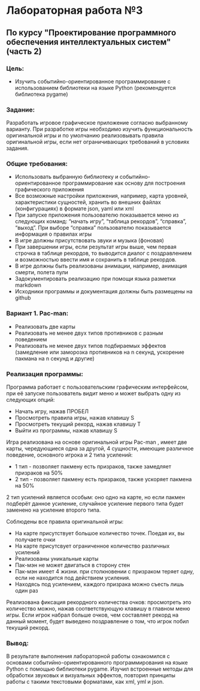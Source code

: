 # Лабораторная работа №3 #
## По курсу "Проектирование программного обеспечения интеллектуальных систем"(часть 2)

### Цель:
- Изучить событийно-ориентированное программирование с использованием библиотеки на языке Python (рекомендуется библиотека pygame)

### Задание:
Разработать игровое графическое приложение согласно выбранному варианту. При разработке игры необходимо изучить функциональность оригинальной игры и по умолчанию реализовывать правила оригинальной игры, если нет ограничивающих требований в условиях задания.


### Общие требования:
- Использовать выбранную библиотеку и событийно-ориентированное программирование как основу для построения графического приложения
- Все возможные настройки приложения, например, карта уровней, характеристики сущностей, хранить во внешних файлах (конфигурациях) в формате json, yaml или xml
- При запуске приложения пользователю показывается меню из следующих команд: “начать игру”, “таблица рекордов”, “справка”, “выход”. При выборе “справка” пользователю показывается информация о правилах игры
- В игре должны присутствовать звуки и музыка (фоновая)
- При завершении игры, если результат игры выше, чем первая строчка в таблице рекордов, то выводится диалог с поздравлением и возможностью ввести имя и сохранить в таблице рекордов.
- В игре должны быть реализованы анимации, например, анимация смерти, полета пули
- Задокументировать реализацию при помощи языка разметки markdown
- Исходники программы и документация должны быть размещены на github



### Вариант 1. Pac-man:
- Реализовать две карты
- Реализовать не менее двух типов противников с разным поведением
- Реализовать не менее двух типов подбираемых эффектов (замедление или заморозка противников на n секунд, ускорение пакмана на n секунд и другие)



### Реализация программы:
Программа работает с пользовательским графическим интерфейсом, при её запуске пользователь видит меню и может выбрать одну из следующих опций:
- Начать игру, нажав ПРОБЕЛ
- Просмотреть правила игры, нажав клавишу S
- Просмотреть текущий рекорд, нажав клавишу T
- Выйти из программы, нажав клавишу S


Игра реализована на основе оригинальной игры Pac-man , имеет две карты, чередующиеся одна за другой, 4 сущности, имеющие различное поведение, основного игрока и 2 типа усилений:
- 1 тип - позволяет пакмену есть призраков, также замедляет призраков на 50%
- 2 тип - позволяет пакмену есть призраков, также ускоряет пакмена на 50%

2 тип усилений является особым: оно одно на карте, но если пакмен подберёт данное усиление, случайное усиление первого типа будет заменено на усиление второго типа.

Соблюдены все правила оригинальной игры:
- На карте присутствует большое количество точек. Поедая их, вы получаете очки
- На карте присутсвует ограниченное количество различных усилений
- Реализованы уникальные карты
- Пак-мэн не может двигаться в сторону стен
- Пак-мэн имеет 4 жизни. при столкновении с призраком теряет одну, если не находится под действием усиления.
- Находясь под усилением, каждого призрака можно съесть лишь один раз


Реализована фиксация рекордного количества очков: просмотреть это количество можно, нажав соответствующую клавишу в главном меню игры. Если игрок набрал больше очков, чем составляет рекорд на данный момент, будет выведено поздравление о том, что игрок побил текущий рекорд.




### Вывод:

В результате выполнения лабораторной работы ознакомился с основами событийно-ориентированного программирования на языке Python с помощью библиотеки pygame. Изучил встроенные методы для обработки звуковых и визуальных эффектов, повторил принципы работы с такими текстовыми форматами, как xml, yml и json.

